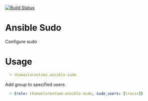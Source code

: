 [![Build Status](https://travis-ci.org/thomaslorentsen/ansible-sudo.svg?branch=master)](https://travis-ci.org/thomaslorentsen/ansible-sudo)
# Ansible Sudo
Configure sudo

# Usage
```yaml
  - thomaslorentsen.ansible-sudo
```
Add group to specified users
```yaml
  - {role: thomaslorentsen.ansible-sudo, sudo_users: [travis]}
```
